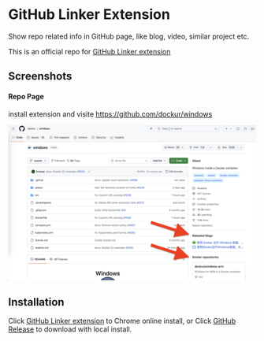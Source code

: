 # GitHub Linker Extension

Show repo related info in GitHub page, like blog, video, similar project etc.

This is an official repo for <a href="https://chromewebstore.google.com/detail/github-linker/onibhfpjiiendmejmgccflkcjhifgbgn">GitHub Linker extension</a>

## Screenshots

#### Repo Page
install extension and visite https://github.com/dockur/windows

![](chrome/assert/demo.png)

## Installation

Click <a href="https://chromewebstore.google.com/detail/github-linker/onibhfpjiiendmejmgccflkcjhifgbgn">GitHub Linker extension</a> to Chrome online install, or Click [GitHub Release](https://github.com/ZhuPeng/github_linker/releases) to download with local install.

